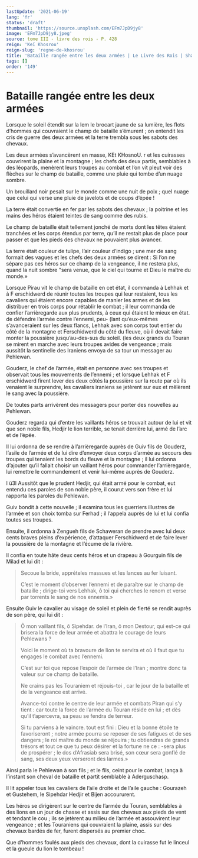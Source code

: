 ```yaml
---
lastUpdate: '2021-06-19'
lang: 'fr'
status: 'draft'
thumbnail: 'https://source.unsplash.com/EFm7JpD9jy8'
image: 'EFm7JpD9jy8.jpeg'
source: tome III - livre des rois - P. 428
reign: 'Keï Khosrou'
reign-slug: 'regne-de-khosrou'
title: 'Bataille rangée entre les deux armées | Le Livre des Rois | Shâhnâmeh'
tags: []
order: '149'
---
```


# Bataille rangée entre les deux armées

Lorsque le soleil étendit sur la lem le brocart jaune de sa lumière, les flots d’hommes qui couvraient le champ de bataille s’émurent ; on entendit les cris de guerre des deux armées et la terre trembla sous les sabots des chevaux.

Les deux armées s’avancèrent en masse, KEt KHosnoU. r et les cuirasses couvrirent la plaine et la montagne ; les chefs des deux partis, semblables à des léopards, menèrent leurs troupes au combat et l’on vit pleut voir des flèches sur le champ de bataille, comme une pluie qui tombe d’un nuage sombre.

Un brouillard noir pesait sur le monde comme une nuit de poix ; quel nuage que celui qui verse une pluie de javelots et de coups d’épée !

La terre était convertie en fer par les sabots des chevaux ; la poitrine et les mains des héros étaient teintes de sang comme des rubis.

Le champ de bataille était tellement jonché de morts dont les têtes étaient tranchées et les corps étendus par terre, qu’il ne restait plus de place pour passer et que les pieds des chevaux ne pouvaient plus avancer.

La terre était couleur de tulipe, l’air couleur d’indigo ; une mer de sang formait des vagues et les chefs des deux armées se dirent : Si l’on ne sépare pas ces héros sur ce champ de la vengeance, il ne restera plus, quand la nuit sombre
"sera venue, que le ciel qui tourne et Dieu le maître du monde.»

Lorsque Pirau vit le champ de bataille en cet état, il commanda à Lehhak et à F erschidwerd de réunir toutes les troupes qui leur restaient, tous les cavaliers qui étaient encore capables de manier les armes et de les distribuer en trois corps pour rétablir le combat ; il leur commanda de confier l’arrièregarde aux plus prudents, à ceux qui étaient le mieux en état. de défendre l’armée contre l’ennemi, peu-
(lant qu’eux-mêmes s’avanceraient sur les deux flancs, Lehhak avec son corps tout entier du côté de la montagne et Ferschidwerd du côté du fleuve, où il devait faire monter la poussière jusqu’au-des-sus du soleil.
(les deux grands du Touran se mirent en marche avec leurs troupes avides de vengeance ; mais aussitôt la sentinelle des Iraniens envoya de sa tour un messager au Pehlewan.

Gouderz, le chef de l’armée, était en personne avec ses troupes et observait tous les mouvements de l’ennemi ; et lorsque Lehhak et F erschidwerd firent lever des deux côtés la poussière sur la route par où ils venaient le surprendre, les cavaliers iraniens se jetèrent sur eux et mêlèrent le sang avec la poussière.

De toutes parts arrivèrent des messagers pour porter des nouvelles au Pehlewan.

Gouderz regarda qui d’entre les vaillants héros se trouvait autour de lui et vit que son noble fils, Hedjir le lion terrible, se tenait derrière lui, armé de l’arc et de l’épée.

Il lui ordonna de se rendre à l’arrièregarde auprès de Guiv fils de Gouderz, l’asile de l’armée et de lui dire d’envoyer deux corps d’armée au secours des troupes qui tenaient les bords du fleuve et la montagne ; il lui ordonna d’ajouter qu’il fallait choisir un vaillant héros pour commander l’arrièregarde, lui remettre le commandement et venir lui-même auprès de Gouderz.

I ü3l Aussitôt que le prudent Hedjir, qui était armé pour le combat, eut entendu ces paroles de son noble père, il courut vers son frère et lui rapporta les paroles du Pehlewan.

Guiv bondit à cette nouvelle ; il examina tous les guerriers illustres de l’armée et son choix tomba sur Ferhad ; il l’appela auprès de lui et lui confia toutes ses troupes.

Ensuite, il ordonna à Zengueh fils de Schaweran de prendre avec lui deux cents braves pleins d’expérience, d’attaquer Ferschidwerd et de faire lever la poussière de la montagne et l’écume de la rivière.

Il confia en toute hâte deux cents héros et un drapeau à Gourguin fils de Milad et lui dit :

> Secoue la bride, apprételes massues et les lances au fer luisant.
>
> C’est le moment d’observer l’ennemi et de paraître sur le champ de bataille ; dirige-toi vers Lehhak, ô toi qui cherches le renom et verse par torrents le sang de nos ennemis.»

Ensuite Guiv le cavalier au visage de soleil et plein de fierté se rendit auprès de son père, qui lui dit :

> Ô mon vaillant fils, ô Sipehdar. de l’Iran, ô mon Destour, qui est-ce qui brisera la force de leur armée et abattra le courage de leurs Pehlewans ?
>
> Voici le moment où ta bravoure de lion te servira et où il faut que tu engages le combat avec l’ennemi.
>
> C’est sur toi que repose l’espoir de l’armée de l’Iran ; montre donc ta valeur sur ce champ de bataille.
>
> Ne crains pas les Touraniem et réjouis-toi ,
> car le jour de la bataille et de la vengeance est arrivé.
>
> Avance-toi contre le centre de leur armée et combats Piran qui s’y tient : car toute la force de l’armée du Touran réside en lui ; et dès qu’il t’apercevra, sa peau se fendra de terreur.
>
> Si tu parviens à le vaincre. tout est fini : Dieu et la bonne étoile te favoriseront ; notre armée pourra se reposer de ses fatigues et de ses dangers ; le roi maître du monde se réjouira ; tu obtiendras de grands trésors et tout ce que tu peux désirer et la fortune ne ce : -sera plus de prospérer ; le dos d’Afrasiab sera brisé, son cœur sera gonflé de sang, ses deux yeux verseront des larmes.»

Ainsi parla le Pehlewan à son fils ; et le fils, ceint pour le combat, lança à l’instant son cheval de bataille et partit semblable à Aderguschasp.

Il lit appeler tous les cavaliers de l’aile droite et de l’aile gauche : Gourazeh et Gustehem, le Sipehdar Hedjir et Bijen accoururent.

Les héros se dirigèrent sur le centre de l’armée du Touran, semblables à des lions en un jour de chasse et assis sur des chevaux aux pieds de vent et tendant le cou ; ils se jetèrent au milieu de l’armée et assouvirent leur vengeance ; et les Touraniens qui couvraient la plaine, assis sur des chevaux bardés de fer, furent dispersés au premier choc.

Que d’hommes foulés aux pieds des chevaux, dont la cuirasse fut le linceul et la gueule du lion le tombeau !
